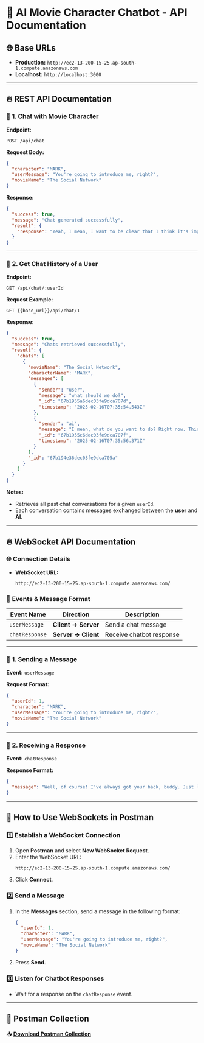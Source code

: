 # 📜 AI Movie Character Chatbot - API Documentation

## 🌐 **Base URLs**

- **Production:** `http://ec2-13-200-15-25.ap-south-1.compute.amazonaws.com`
- **Localhost:** `http://localhost:3000`

---

## 🔥 **REST API Documentation**

### 📌 **1. Chat with Movie Character**

**Endpoint:**

```http
POST /api/chat
```

**Request Body:**

```json
{
  "character": "MARK",
  "userMessage": "You're going to introduce me, right?",
  "movieName": "The Social Network"
}
```

**Response:**

```json
{
  "success": true,
  "message": "Chat generated successfully",
  "result": {
    "response": "Yeah, I mean, I want to be clear that I think it's important for you to meet these people. It’ll open up so many doors. So, yeah, I’ll introduce you. Just trust me on this."
  }
}
```

---

### 📌 **2. Get Chat History of a User**

**Endpoint:**

```http
GET /api/chat/:userId
```

**Request Example:**

```http
GET {{base_url}}/api/chat/1
```

**Response:**

```json
{
  "success": true,
  "message": "Chats retrieved successfully",
  "result": {
    "chats": [
      {
        "movieName": "The Social Network",
        "characterName": "MARK",
        "messages": [
          {
            "sender": "user",
            "message": "what should we do?",
            "_id": "67b1955a6dec03fe9dca707d",
            "timestamp": "2025-02-16T07:35:54.543Z"
          },
          {
            "sender": "ai",
            "message": "I mean, what do you want to do? Right now. Think about it. I mean, what's the plan? Why not just settle on something?",
            "_id": "67b1955c6dec03fe9dca707f",
            "timestamp": "2025-02-16T07:35:56.371Z"
          }
        ],
        "_id": "67b194e36dec03fe9dca705a"
      }
    ]
  }
}
```

**Notes:**

- Retrieves all past chat conversations for a given `userId`.
- Each conversation contains messages exchanged between the **user** and **AI**.

---

## 🔥 **WebSocket API Documentation**

### 🌐 **Connection Details**

- **WebSocket URL:**
  ```ws
  http://ec2-13-200-15-25.ap-south-1.compute.amazonaws.com/
  ```

### 📌 **Events & Message Format**

| Event Name     | Direction           | Description              |
| -------------- | ------------------- | ------------------------ |
| `userMessage`  | **Client → Server** | Send a chat message      |
| `chatResponse` | **Server → Client** | Receive chatbot response |

---

### 📌 **1. Sending a Message**

**Event:** `userMessage`

**Request Format:**

```json
{
  "userId": 1,
  "character": "MARK",
  "userMessage": "You're going to introduce me, right?",
  "movieName": "The Social Network"
}
```

---

### 📌 **2. Receiving a Response**

**Event:** `chatResponse`

**Response Format:**

```json
{
  "message": "Well, of course! I've always got your back, buddy. Just let me take the lead, and we’ll make a grand entrance. You ready? Let’s do this!"
}
```

---

## 🚀 **How to Use WebSockets in Postman**

### **1️⃣ Establish a WebSocket Connection**

1. Open **Postman** and select **New WebSocket Request**.
2. Enter the WebSocket URL:
   ```
   http://ec2-13-200-15-25.ap-south-1.compute.amazonaws.com/
   ```
3. Click **Connect**.

### **2️⃣ Send a Message**

1. In the **Messages** section, send a message in the following format:
   ```json
   {
     "userId": 1,
     "character": "MARK",
     "userMessage": "You're going to introduce me, right?",
     "movieName": "The Social Network"
   }
   ```
2. Press **Send**.

### **3️⃣ Listen for Chatbot Responses**

- Wait for a response on the `chatResponse` event.

---

## 📌 **Postman Collection**

📥 **[Download Postman Collection](./postman_collection.json)**
